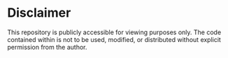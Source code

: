 # Disclaimer

This repository is publicly accessible for viewing purposes only. The code contained within is not to be used, modified, or distributed without explicit permission from the author.
